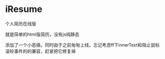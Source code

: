 ﻿# iResume

个人简历在线版

就是简单的html版简历，没有js纯静态

添加了一个小恶搞，同时由于之前匆匆上线，忘记考虑ff下innerText和阻止鼠标滚轮事件的的兼容，赶紧把它修复掉
